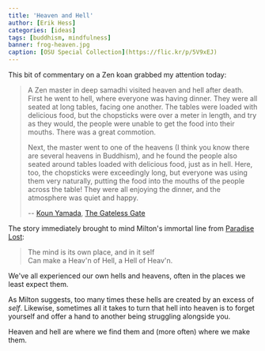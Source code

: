```yaml
---
title: 'Heaven and Hell'
author: [Erik Hess]
categories: [ideas]
tags: [buddhism, mindfulness]
banner: frog-heaven.jpg
caption: [OSU Special Collection](https://flic.kr/p/5V9xEJ)
---
```


This bit of commentary on a Zen koan grabbed my attention today:

> A Zen master in deep samadhi visited heaven and hell after death. First he went to hell, where everyone was having dinner. They were all seated at long tables, facing one another. The tables were loaded with delicious food, but the chopsticks were over a meter in length, and try as they would, the people were unable to get the food into their mouths. There was a great commotion. 
> 
> Next, the master went to one of the heavens (I think you know there are several heavens in Buddhism), and he found the people also seated around tables loaded with delicious food, just as in hell. Here, too, the chopsticks were exceedingly long, but everyone was using them very naturally, putting the food into the mouths of the people across the table! They were all enjoying the dinner, and the atmosphere was quiet and happy.
> 
> -- [Koun Yamada](https://en.wikipedia.org/wiki/Yamada_Koun), [The Gateless Gate](http://www.amazon.com/gp/product/0861713826?keywords=the%20Gateless%20gate&qid=1448075165&ref_=sr_1_1&sr=8-1)

The story immediately brought to mind Milton's immortal line from [Paradise Lost](https://www.dartmouth.edu/~milton/reading_room/pl/book_1/text.shtml):

> The mind is its own place, and in it self  
Can make a Heav'n of Hell, a Hell of Heav'n.

We've all experienced our own hells and heavens, often in the places we least expect them. 

As Milton suggests, too many times these hells are created by an excess of *self*. Likewise, sometimes all it takes to turn that hell into heaven is to forget yourself and offer a hand to another being struggling alongside you. 

Heaven and hell are where we find them and (more often) where we make them.
